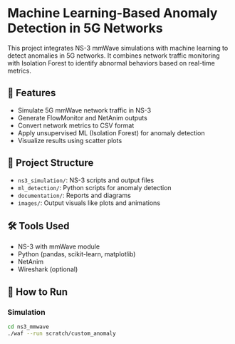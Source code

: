 # Machine Learning-Based Anomaly Detection in 5G Networks

This project integrates NS-3 mmWave simulations with machine learning to detect anomalies in 5G networks. It combines network traffic monitoring with Isolation Forest to identify abnormal behaviors based on real-time metrics.

## 🧩 Features

- Simulate 5G mmWave network traffic in NS-3
- Generate FlowMonitor and NetAnim outputs
- Convert network metrics to CSV format
- Apply unsupervised ML (Isolation Forest) for anomaly detection
- Visualize results using scatter plots

## 📁 Project Structure

- `ns3_simulation/`: NS-3 scripts and output files
- `ml_detection/`: Python scripts for anomaly detection
- `documentation/`: Reports and diagrams
- `images/`: Output visuals like plots and animations

## 🛠️ Tools Used

- NS-3 with mmWave module
- Python (pandas, scikit-learn, matplotlib)
- NetAnim
- Wireshark (optional)

## 🚀 How to Run

### Simulation

```bash
cd ns3_mmwave
./waf --run scratch/custom_anomaly

